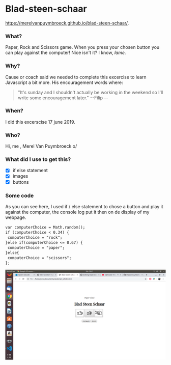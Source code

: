 # Blad-steen-schaar
 https://merelvanpuymbroeck.github.io/blad-steen-schaar/.
 
### What?
Paper, Rock and Scissors game. When you press your chosen button you can play against the computer! Nice isn't it? I know,   *lame.*

### Why?
Cause or coach said we needed to complete this excercise to learn Javascript a bit more.
His encouragement words where: 
>"It's sunday and I shouldn't actually be working in the weekend so I'll write some encouragement later."
> --Filip --

### When?

I did this excerscise 17 june 2019.
 
### Who?

Hi, me , Merel Van Puymbroeck o/

### What did I use to get this?

- [x] if else statement
- [x] images
- [x] buttons

### Some code 

As you can see here, I used if / else statement to chose a button and play it against the computer, the console log put it then on de display of my webpage.

    var computerChoice = Math.random();
    if (computerChoice < 0.34) {
     computerChoice = "rock";
    }else if(computerChoice <= 0.67) {
     computerChoice = "paper";
    }else{
     computerChoice = "scissors";
    }; 

![alt text](ss.png)

